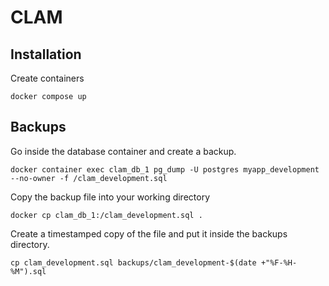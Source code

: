 # CLAM

## Installation

Create containers

```shell
docker compose up
```

## Backups

Go inside the database container and create a backup.

```shell
docker container exec clam_db_1 pg_dump -U postgres myapp_development --no-owner -f /clam_development.sql
```

Copy the backup file into your working directory

```shell
docker cp clam_db_1:/clam_development.sql .
```

Create a timestamped copy of the file and put it inside the backups directory.

```shell
cp clam_development.sql backups/clam_development-$(date +"%F-%H-%M").sql
```
